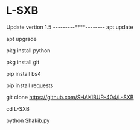 # L-SXB 
Update vertion 1.5
---------****--------
apt update 

apt upgrade 

pkg install python 

pkg install git

pip install bs4

pip install requests 

git clone https://github.com/SHAKIBUR-404/L-SXB

cd L-SXB

python Shakib.py
